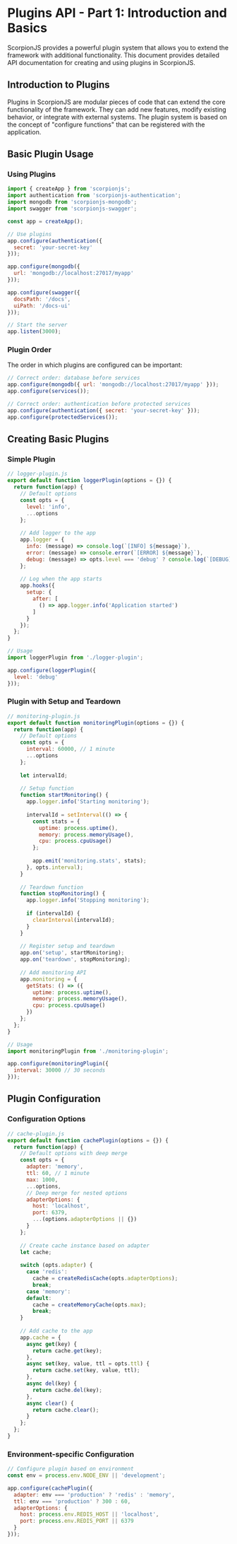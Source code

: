 # Plugins API - Part 1: Introduction and Basics

ScorpionJS provides a powerful plugin system that allows you to extend the framework with additional functionality. This document provides detailed API documentation for creating and using plugins in ScorpionJS.

## Introduction to Plugins

Plugins in ScorpionJS are modular pieces of code that can extend the core functionality of the framework. They can add new features, modify existing behavior, or integrate with external systems. The plugin system is based on the concept of "configure functions" that can be registered with the application.

## Basic Plugin Usage

### Using Plugins

```javascript
import { createApp } from 'scorpionjs';
import authentication from 'scorpionjs-authentication';
import mongodb from 'scorpionjs-mongodb';
import swagger from 'scorpionjs-swagger';

const app = createApp();

// Use plugins
app.configure(authentication({
  secret: 'your-secret-key'
}));

app.configure(mongodb({
  url: 'mongodb://localhost:27017/myapp'
}));

app.configure(swagger({
  docsPath: '/docs',
  uiPath: '/docs-ui'
}));

// Start the server
app.listen(3000);
```

### Plugin Order

The order in which plugins are configured can be important:

```javascript
// Correct order: database before services
app.configure(mongodb({ url: 'mongodb://localhost:27017/myapp' }));
app.configure(services());

// Correct order: authentication before protected services
app.configure(authentication({ secret: 'your-secret-key' }));
app.configure(protectedServices());
```

## Creating Basic Plugins

### Simple Plugin

```javascript
// logger-plugin.js
export default function loggerPlugin(options = {}) {
  return function(app) {
    // Default options
    const opts = {
      level: 'info',
      ...options
    };
    
    // Add logger to the app
    app.logger = {
      info: (message) => console.log(`[INFO] ${message}`),
      error: (message) => console.error(`[ERROR] ${message}`),
      debug: (message) => opts.level === 'debug' ? console.log(`[DEBUG] ${message}`) : null
    };
    
    // Log when the app starts
    app.hooks({
      setup: {
        after: [
          () => app.logger.info('Application started')
        ]
      }
    });
  };
}

// Usage
import loggerPlugin from './logger-plugin';

app.configure(loggerPlugin({
  level: 'debug'
}));
```

### Plugin with Setup and Teardown

```javascript
// monitoring-plugin.js
export default function monitoringPlugin(options = {}) {
  return function(app) {
    // Default options
    const opts = {
      interval: 60000, // 1 minute
      ...options
    };
    
    let intervalId;
    
    // Setup function
    function startMonitoring() {
      app.logger.info('Starting monitoring');
      
      intervalId = setInterval(() => {
        const stats = {
          uptime: process.uptime(),
          memory: process.memoryUsage(),
          cpu: process.cpuUsage()
        };
        
        app.emit('monitoring.stats', stats);
      }, opts.interval);
    }
    
    // Teardown function
    function stopMonitoring() {
      app.logger.info('Stopping monitoring');
      
      if (intervalId) {
        clearInterval(intervalId);
      }
    }
    
    // Register setup and teardown
    app.on('setup', startMonitoring);
    app.on('teardown', stopMonitoring);
    
    // Add monitoring API
    app.monitoring = {
      getStats: () => ({
        uptime: process.uptime(),
        memory: process.memoryUsage(),
        cpu: process.cpuUsage()
      })
    };
  };
}

// Usage
import monitoringPlugin from './monitoring-plugin';

app.configure(monitoringPlugin({
  interval: 30000 // 30 seconds
}));
```

## Plugin Configuration

### Configuration Options

```javascript
// cache-plugin.js
export default function cachePlugin(options = {}) {
  return function(app) {
    // Default options with deep merge
    const opts = {
      adapter: 'memory',
      ttl: 60, // 1 minute
      max: 1000,
      ...options,
      // Deep merge for nested options
      adapterOptions: {
        host: 'localhost',
        port: 6379,
        ...(options.adapterOptions || {})
      }
    };
    
    // Create cache instance based on adapter
    let cache;
    
    switch (opts.adapter) {
      case 'redis':
        cache = createRedisCache(opts.adapterOptions);
        break;
      case 'memory':
      default:
        cache = createMemoryCache(opts.max);
        break;
    }
    
    // Add cache to the app
    app.cache = {
      async get(key) {
        return cache.get(key);
      },
      async set(key, value, ttl = opts.ttl) {
        return cache.set(key, value, ttl);
      },
      async del(key) {
        return cache.del(key);
      },
      async clear() {
        return cache.clear();
      }
    };
  };
}
```

### Environment-specific Configuration

```javascript
// Configure plugin based on environment
const env = process.env.NODE_ENV || 'development';

app.configure(cachePlugin({
  adapter: env === 'production' ? 'redis' : 'memory',
  ttl: env === 'production' ? 300 : 60,
  adapterOptions: {
    host: process.env.REDIS_HOST || 'localhost',
    port: process.env.REDIS_PORT || 6379
  }
}));
```
